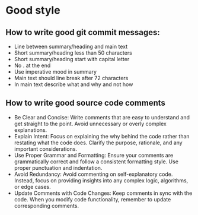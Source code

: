 # Good style

## How to write good git commit messages:
- Line between summary/heading and main text
- Short summary/heading less than 50 characters
- Short summary/heading start with capital letter
- No . at the end 
- Use imperative mood in summary
- Main text should line break after 72 characters
- In main text describe what and why and not how

## How to write good source code comments
- Be Clear and Concise: Write comments that are easy to understand and get straight to the point. Avoid unnecessary or overly complex explanations.
- Explain Intent: Focus on explaining the why behind the code rather than restating what the code does. Clarify the purpose, rationale, and any important considerations.
- Use Proper Grammar and Formatting: Ensure your comments are grammatically correct and follow a consistent formatting style. Use proper punctuation and indentation.
- Avoid Redundancy: Avoid commenting on self-explanatory code. Instead, focus on providing insights into any complex logic, algorithms, or edge cases.
- Update Comments with Code Changes: Keep comments in sync with the code. When you modify code functionality, remember to update corresponding comments.